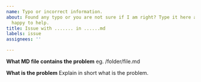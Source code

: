 ```yaml
---
name: Typo or incorrect information.
about: Found any typo or you are not sure if I am right? Type it here and I will be
  happy to help.
title: Issue with ....... in ......md
labels: issue
assignees: ''

---
```


**What MD file contains the problem**
eg. /folder/file.md

**What is the problem**
Explain in short what is the problem.
